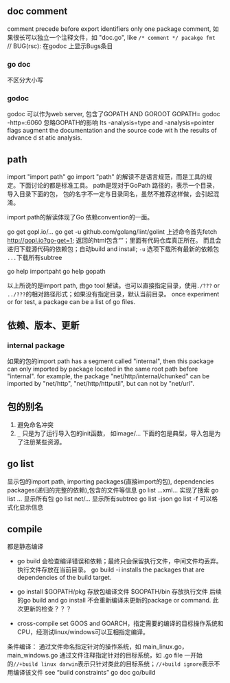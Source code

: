 ## doc comment
comment precede before export identifiers
only one package comment, 如果很长可以独立一个注释文件，如 "doc.go", like
`/*
comment
*/
pacakge fmt
`
// BUG(rsc): 在godoc 上显示Bugs条目
### go doc
不区分大小写

### godoc
godoc 可以作为web server, 包含了GOPATH AND GOROOT
GOPATH= godoc -http=:6060  忽略GOPATH的影响
Its -analysis=type and -analysis=pointer flags augment the documentation and the
source code wit h the results of advance d st atic analysis.

## path
import "import path"
go <tool> <import path>
import "path" 的解读不是语言规范，而是工具的规定。下面讨论的都是标准工具。
path是现对于GoPath 路径的，表示一个目录，导入目录下面的包， 包的名字不一定与目录同名，虽然不推荐这样做，会引起混淆。

import path的解读体现了Go 依赖convention的一面。

go get gopl.io/...
go get -u github.com/golang/lint/golint
上述命令首先fetch http://gopl.io?go-get=1;
返回的html包含“<meta name="go-import" content="gopl.io git https://github.com/adonovan/gopl.io">”；里面有代码仓库真正所在。
而且会递归下载源代码的依赖包；自动build and install;
`-u` 选项下载所有最新的依赖包
`...`下载所有subtree

go help importpaht
go help gopath

以上所说的是import path, 由go tool 解读。也可以直接指定目录，使用`./???` or `../???`的相对路径形式；如果没有指定目录，默认当前目录。
once experiment or for test, a package can be a list of go files.

## 依赖、版本、更新

### internal package
如果的包的import path has a segment called "internal", then this package can only imported by package located in the same root path before "internal".
for example, the package "net/http/internal/chunked" can be imported by "net/http", "net/http/httputil", but can not by "net/url".
## 包的别名
1. 避免命名冲突
2. `_` 只是为了运行导入包的init函数， 如image/... 下面的包是典型，导入包是为了注册某些资源。

## go list
显示包的import path, importing packages(直接import的包), dependencies packages(递归的完整的依赖),包含的文件等信息
go list ...xml...  实现了搜索
go list ... 显示所有包
go list net/... 显示所有subtree
go list -json
go list -f 可以格式化显示信息

## compile
都是静态编译
- go build
会检查编译错误和依赖；最终只会保留执行文件，中间文件均丢弃。
执行文件存放在当前目录。
go build -i installs the packages that are dependencies of the build target.

- go install
$GOPATH/pkg 存放包编译文件
$GOPATH/bin 存放执行文件
后续的go build and go install 不会重新编译未更新的package or command. 此次更新的检查？？？

- cross-compile
set GOOS and GOARCH，指定需要的编译的目标操作系统和CPU，经测试linux/windows可以互相指定编译。

条件编译：
通过文件命名指定针对的操作系统，如 main_linux.go， main_windows.go
通过文件注释指定针对的目标系统，如
.go file 一开始的`//+build linux darwin`表示只针对类此的目标系统；`//+build ignore`表示不用编译该文件
see “build constraints” go doc go/build
